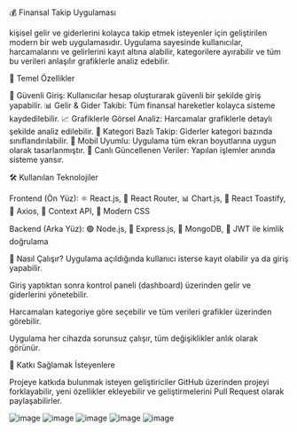 💰 Finansal Takip Uygulaması

kişisel gelir ve giderlerini kolayca takip etmek isteyenler için geliştirilen modern bir web uygulamasıdır. Uygulama sayesinde kullanıcılar, harcamalarını ve gelirlerini kayıt altına alabilir, kategorilere ayırabilir ve tüm bu verileri anlaşılır grafiklerle analiz edebilir.

🌟 Temel Özellikler

🔐 Güvenli Giriş: Kullanıcılar hesap oluşturarak güvenli bir şekilde giriş yapabilir.
📊 Gelir & Gider Takibi: Tüm finansal hareketler kolayca sisteme kaydedilebilir.
📈 Grafiklerle Görsel Analiz: Harcamalar grafiklerle detaylı şekilde analiz edilebilir.
💼 Kategori Bazlı Takip: Giderler kategori bazında sınıflandırılabilir.
📱 Mobil Uyumlu: Uygulama tüm ekran boyutlarına uygun olarak tasarlanmıştır.
🔄 Canlı Güncellenen Veriler: Yapılan işlemler anında sisteme yansır.

🛠️ Kullanılan Teknolojiler

Frontend (Ön Yüz):
⚛️ React.js, 🧭 React Router, 📊 Chart.js, 🔔 React Toastify, 📡 Axios, 📁 Context API, 🎨 Modern CSS

Backend (Arka Yüz):
🟢 Node.js, 🚂 Express.js, 🍃 MongoDB, 🔐 JWT ile kimlik doğrulama

🚀 Nasıl Çalışır?
Uygulama açıldığında kullanıcı isterse kayıt olabilir ya da giriş yapabilir.

Giriş yaptıktan sonra kontrol paneli (dashboard) üzerinden gelir ve giderlerini yönetebilir.

Harcamaları kategoriye göre seçebilir ve tüm verileri grafikler üzerinden görebilir.

Uygulama her cihazda sorunsuz çalışır, tüm değişiklikler anlık olarak görünür.

🤝 Katkı Sağlamak İsteyenlere

Projeye katkıda bulunmak isteyen geliştiriciler GitHub üzerinden projeyi forklayabilir, yeni özellikler ekleyebilir ve geliştirmelerini Pull Request olarak paylaşabilirler.

![image](https://github.com/user-attachments/assets/d7d33550-0714-4960-8410-4c8dccc31085)
![image](https://github.com/user-attachments/assets/6fcecc32-1880-44cd-a54b-d73c9a57f2ce)
![image](https://github.com/user-attachments/assets/df429b56-482d-484c-9b6e-ac1d36d9dd13)
![image](https://github.com/user-attachments/assets/a9829591-05e5-4d94-aec3-ba7ca481d9a3)
![image](https://github.com/user-attachments/assets/9f81a26d-48ea-45e1-9d90-cf06aaf0e9b5)


